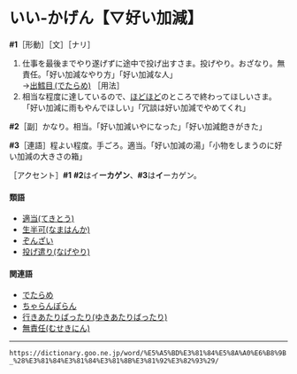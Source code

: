 # いい‐かげん【▽好い加減】

**\#1**［形動］［文］［ナリ］
1.  仕事を最後までやり遂げずに途中で投げ出すさま。投げやり。おざなり。無責任。「好い加減なやり方」「好い加減な人」    
    →[出鱈目 (でたらめ)](https://dictionary.goo.ne.jp/word/%E5%87%BA%E9%B1%88%E7%9B%AE/#jn-151627) ［用法］
2.  相当な程度に達しているので、[ほどほど](ほどほど（程程）)のところで終わってほしいさま。「好い加減に雨もやんでほしい」「冗談は好い加減でやめてくれ」
    

**\#2**［副］かなり。相当。「好い加減いやになった」「好い加減飽きがきた」

**\#3**［連語］程よい程度。手ごろ。適当。「好い加減の湯」「小物をしまうのに好い加減の大きさの箱」

［アクセント］**\#1** **\#2**はイ**ーカゲン**、**\#3**は**イ**ーカゲン。

#### 類語

-   [適当(てきとう)](https://dictionary.goo.ne.jp/word/%E9%81%A9%E5%BD%93/#jn-151064)
-   [生半可(なまはんか)](https://dictionary.goo.ne.jp/word/%E7%94%9F%E5%8D%8A%E5%8F%AF/#jn-164924)
-   [ぞんざい](https://dictionary.goo.ne.jp/word/%E3%81%9E%E3%82%93%E3%81%96%E3%81%84/#jn-131987)
-   [投げ遣り(なげやり)](https://dictionary.goo.ne.jp/word/%E6%8A%95%E3%81%92%E9%81%A3%E3%82%8A/#jn-163803)

#### 関連語

-   [でたらめ](https://dictionary.goo.ne.jp/word/%E5%87%BA%E9%B1%88%E7%9B%AE/#jn-151627)
-   [ちゃらんぽらん](https://dictionary.goo.ne.jp/word/%E3%81%A1%E3%82%83%E3%82%89%E3%82%93%E3%81%BD%E3%82%89%E3%82%93/#jn-142846)
-   [行きあたりばったり(ゆきあたりばったり)](https://dictionary.goo.ne.jp/word/%E8%A1%8C%E5%BD%93%E3%82%8A%E3%81%B0%E3%81%A3%E3%81%9F%E3%82%8A/#jn-10312)
-   [無責任(むせきにん)](https://dictionary.goo.ne.jp/word/%E7%84%A1%E8%B2%AC%E4%BB%BB/#jn-215466)

---
`https://dictionary.goo.ne.jp/word/%E5%A5%BD%E3%81%84%E5%8A%A0%E6%B8%9B_%28%E3%81%84%E3%81%84%E3%81%8B%E3%81%92%E3%82%93%29/`